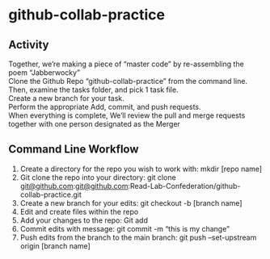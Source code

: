 # github-collab-practice

## Activity 
Together, we’re making a piece of “master code” by re-assembling the poem “Jabberwocky”  
Clone the Github Repo “github-collab-practice” from the command line.  
Then, examine the tasks folder, and pick 1 task file.  
Create a new branch for your task.  
Perform the appropriate Add, commit, and push requests.  
When everything is complete, We’ll review the pull and merge requests together with one person designated as the Merger

## Command Line Workflow

1. Create a directory for the repo you wish to work with: mkdir [repo name]
2. Git clone the repo into your directory: git clone git@github.com:git@github.com:Read-Lab-Confederation/github-collab-practice.git
3. Create a new branch for your edits: git checkout -b [branch name]
4. Edit and create files within the repo
5. Add your changes to the repo: Git add
6. Commit edits with message: git commit -m “this is my change”
7. Push edits from the branch to the main branch: git push –set-upstream origin [branch name]


